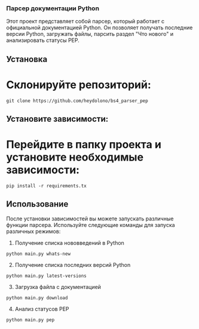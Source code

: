 ### Парсер документации Python
Этот проект представляет собой парсер, который работает с официальной документацией Python. Он позволяет получать последние версии Python, загружать файлы, парсить раздел "Что нового" и анализировать статусы PEP.

## Установка
# Склонируйте репозиторий:

```
git clone https://github.com/heydolono/bs4_parser_pep
```

## Установите зависимости:
# Перейдите в папку проекта и установите необходимые зависимости:

```
pip install -r requirements.tx
```

## Использование
После установки зависимостей вы можете запускать различные функции парсера. Используйте следующие команды для запуска различных режимов:

1. Получение списка нововведений в Python

```
python main.py whats-new
```
2. Получение списка последних версий Python

```
python main.py latest-versions
```

3. Загрузка файла с документацией

```
python main.py download
```

4. Анализ статусов PEP

```
python main.py pep
```
